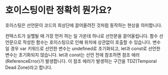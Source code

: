 # 호이스팅이란 정확히 뭔가요?

호이스팅은 선언문이 코드의 최상단에 끌어올려진 것처럼 동작하는 현상을 의미합니다.

컨텍스트가 실핼될 때 가장 먼저 하는 일 가운데 하나로 선언문을 끌어올립니다.
함수 선언문으로 작성한 함수는 호이스팅으로 인해 위치에 상관없이 호출할 수 있습니다.
변수일 경우 var 키워드로 선언한 변수는 undefined로 초기화되고, let과 const로 선언한 변수는 초기화되지 않습니다.
let과 const는 선언 전에 참조하면 참조 에러(ReferenceError)가 발생합니다.
이 참조 에러가 발생하는 구간을 TDZ(Temporal Dead Zone)라고 합니다.


